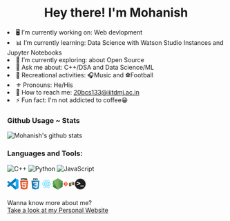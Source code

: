 <h1 align="center">Hey there! I'm Mohanish</h1>
<img src="https://www.vegamoontech.com/wp-content/uploads/2020/03/web-design.gif" alt="" width="350px" align="right">

<li>🖥 I’m currently working on: Web devlopment
<!-- <li>🚢 I’m currently engaged in: Flask and  -->
<li>📊 I’m currently learning: Data Science with Watson Studio Instances and Jupyter Notebooks
<li>🧐 I’m currently exploring: about Open Source 
<li>💬 Ask me about: C++/DSA and Data Science/ML 
<li>🤗 Recreational activities: 🎧Music and ⚽️Football 
<li>⚜ Pronouns: He/His
<li>📧 How to reach me: <a href="mailto:20bcs133@iiitdmj.ac.in">20bcs133@iiitdmj.ac.in</a> 
<li>⚡ Fun fact: I'm not addicted to coffee😁
  
  ### Github Usage ~ Stats
![Mohanish's github stats](https://github-readme-stats.vercel.app/api?username=mohanishdc7&show_icons=true&theme=highcontrast)
  
  ### Languages and Tools:
  ![C++](https://img.shields.io/badge/c++-%2300599C.svg?style=for-the-badge&logo=c%2B%2B&logoColor=white)
  ![Python](https://img.shields.io/badge/python-3670A0?style=for-the-badge&logo=python&logoColor=ffdd54)
  ![JavaScript](https://img.shields.io/badge/javascript-%23323330.svg?style=for-the-badge&logo=javascript&logoColor=%23F7DF1E)

<img align="left" alt="Visual Studio Code" width="26px" src="https://raw.githubusercontent.com/github/explore/80688e429a7d4ef2fca1e82350fe8e3517d3494d/topics/visual-studio-code/visual-studio-code.png" />
<img align="left" alt="HTML5" width="26px" src="https://raw.githubusercontent.com/github/explore/80688e429a7d4ef2fca1e82350fe8e3517d3494d/topics/html/html.png" />
<img align="left" alt="CSS3" width="26px" src="https://raw.githubusercontent.com/github/explore/80688e429a7d4ef2fca1e82350fe8e3517d3494d/topics/css/css.png" />
<img align="left" alt="React" width="26px" src="https://raw.githubusercontent.com/github/explore/80688e429a7d4ef2fca1e82350fe8e3517d3494d/topics/react/react.png" />
<img align="left" alt="Node.js" width="26px" src="https://raw.githubusercontent.com/github/explore/80688e429a7d4ef2fca1e82350fe8e3517d3494d/topics/nodejs/nodejs.png" />
<!-- <img align="left" alt="SQL" width="26px" src="https://raw.githubusercontent.com/github/explore/80688e429a7d4ef2fca1e82350fe8e3517d3494d/topics/sql/sql.png" /> -->
<!-- <img align="left" alt="MySQL" width="26px" src="https://raw.githubusercontent.com/github/explore/80688e429a7d4ef2fca1e82350fe8e3517d3494d/topics/mysql/mysql.png" /> -->
<!-- <img align="left" alt="MongoDB" width="26px" src="https://raw.githubusercontent.com/github/explore/80688e429a7d4ef2fca1e82350fe8e3517d3494d/topics/mongodb/mongodb.png" /> -->
<img align="left" alt="Git" width="26px" src="https://raw.githubusercontent.com/github/explore/80688e429a7d4ef2fca1e82350fe8e3517d3494d/topics/git/git.png" />
<!-- <img align="left" alt="GitHub" width="26px" src="https://raw.githubusercontent.com/github/explore/78df643247d429f6cc873026c0622819ad797942/topics/github/github.png" /> -->
<img align="left" alt="Terminal" width="26px" src="https://raw.githubusercontent.com/github/explore/80688e429a7d4ef2fca1e82350fe8e3517d3494d/topics/terminal/terminal.png" />
  
<br />
<br />
  
Wanna know more about me?<br>
<a href="mohanishdc7.github.io" target=_blank>Take a look at my Personal Website</a>
